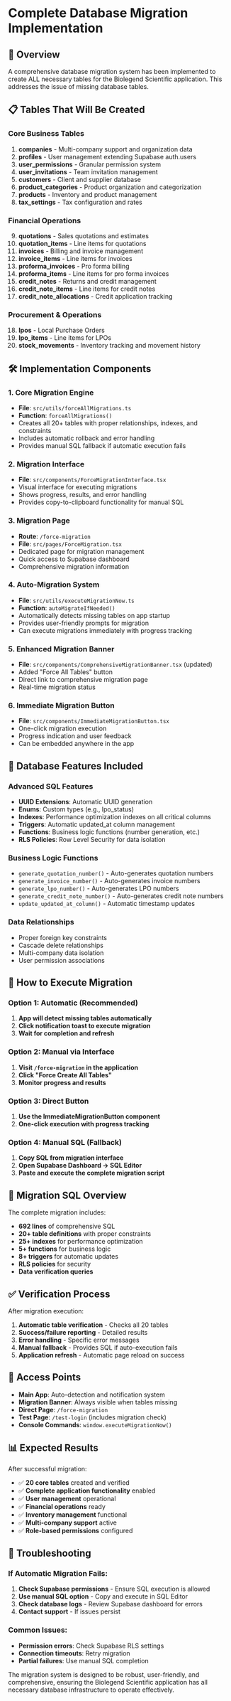 # Complete Database Migration Implementation

## 🚀 Overview
A comprehensive database migration system has been implemented to create ALL necessary tables for the Biolegend Scientific application. This addresses the issue of missing database tables.

## 📋 Tables That Will Be Created

### Core Business Tables
1. **companies** - Multi-company support and organization data
2. **profiles** - User management extending Supabase auth.users
3. **user_permissions** - Granular permission system
4. **user_invitations** - Team invitation management
5. **customers** - Client and supplier database
6. **product_categories** - Product organization and categorization
7. **products** - Inventory and product management
8. **tax_settings** - Tax configuration and rates

### Financial Operations
9. **quotations** - Sales quotations and estimates
10. **quotation_items** - Line items for quotations
11. **invoices** - Billing and invoice management
12. **invoice_items** - Line items for invoices
13. **proforma_invoices** - Pro forma billing
14. **proforma_items** - Line items for pro forma invoices
15. **credit_notes** - Returns and credit management
16. **credit_note_items** - Line items for credit notes
17. **credit_note_allocations** - Credit application tracking

### Procurement & Operations
18. **lpos** - Local Purchase Orders
19. **lpo_items** - Line items for LPOs
20. **stock_movements** - Inventory tracking and movement history

## 🛠 Implementation Components

### 1. Core Migration Engine
- **File**: `src/utils/forceAllMigrations.ts`
- **Function**: `forceAllMigrations()`
- Creates all 20+ tables with proper relationships, indexes, and constraints
- Includes automatic rollback and error handling
- Provides manual SQL fallback if automatic execution fails

### 2. Migration Interface
- **File**: `src/components/ForceMigrationInterface.tsx`
- Visual interface for executing migrations
- Shows progress, results, and error handling
- Provides copy-to-clipboard functionality for manual SQL

### 3. Migration Page
- **Route**: `/force-migration`
- **File**: `src/pages/ForceMigration.tsx`
- Dedicated page for migration management
- Quick access to Supabase dashboard
- Comprehensive migration information

### 4. Auto-Migration System
- **File**: `src/utils/executeMigrationNow.ts`
- **Function**: `autoMigrateIfNeeded()`
- Automatically detects missing tables on app startup
- Provides user-friendly prompts for migration
- Can execute migrations immediately with progress tracking

### 5. Enhanced Migration Banner
- **File**: `src/components/ComprehensiveMigrationBanner.tsx` (updated)
- Added "Force All Tables" button
- Direct link to comprehensive migration page
- Real-time migration status

### 6. Immediate Migration Button
- **File**: `src/components/ImmediateMigrationButton.tsx`
- One-click migration execution
- Progress indication and user feedback
- Can be embedded anywhere in the app

## 🔧 Database Features Included

### Advanced SQL Features
- **UUID Extensions**: Automatic UUID generation
- **Enums**: Custom types (e.g., lpo_status)
- **Indexes**: Performance optimization indexes on all critical columns
- **Triggers**: Automatic updated_at column management
- **Functions**: Business logic functions (number generation, etc.)
- **RLS Policies**: Row Level Security for data isolation

### Business Logic Functions
- `generate_quotation_number()` - Auto-generates quotation numbers
- `generate_invoice_number()` - Auto-generates invoice numbers  
- `generate_lpo_number()` - Auto-generates LPO numbers
- `generate_credit_note_number()` - Auto-generates credit note numbers
- `update_updated_at_column()` - Automatic timestamp updates

### Data Relationships
- Proper foreign key constraints
- Cascade delete relationships
- Multi-company data isolation
- User permission associations

## 🚀 How to Execute Migration

### Option 1: Automatic (Recommended)
1. **App will detect missing tables automatically**
2. **Click notification toast to execute migration**
3. **Wait for completion and refresh**

### Option 2: Manual via Interface
1. **Visit `/force-migration` in the application**
2. **Click "Force Create All Tables"**
3. **Monitor progress and results**

### Option 3: Direct Button
1. **Use the ImmediateMigrationButton component**
2. **One-click execution with progress tracking**

### Option 4: Manual SQL (Fallback)
1. **Copy SQL from migration interface**
2. **Open Supabase Dashboard → SQL Editor**
3. **Paste and execute the complete migration script**

## 📝 Migration SQL Overview

The complete migration includes:
- **692 lines** of comprehensive SQL
- **20+ table definitions** with proper constraints
- **25+ indexes** for performance optimization
- **5+ functions** for business logic
- **8+ triggers** for automatic updates
- **RLS policies** for security
- **Data verification queries**

## ✅ Verification Process

After migration execution:
1. **Automatic table verification** - Checks all 20 tables
2. **Success/failure reporting** - Detailed results
3. **Error handling** - Specific error messages
4. **Manual fallback** - Provides SQL if auto-execution fails
5. **Application refresh** - Automatic page reload on success

## 🔗 Access Points

- **Main App**: Auto-detection and notification system
- **Migration Banner**: Always visible when tables missing
- **Direct Page**: `/force-migration`
- **Test Page**: `/test-login` (includes migration check)
- **Console Commands**: `window.executeMigrationNow()`

## 📊 Expected Results

After successful migration:
- ✅ **20 core tables** created and verified
- ✅ **Complete application functionality** enabled
- ✅ **User management** operational
- ✅ **Financial operations** ready
- ✅ **Inventory management** functional
- ✅ **Multi-company support** active
- ✅ **Role-based permissions** configured

## 🚨 Troubleshooting

### If Automatic Migration Fails:
1. **Check Supabase permissions** - Ensure SQL execution is allowed
2. **Use manual SQL option** - Copy and execute in SQL Editor
3. **Check database logs** - Review Supabase dashboard for errors
4. **Contact support** - If issues persist

### Common Issues:
- **Permission errors**: Check Supabase RLS settings
- **Connection timeouts**: Retry migration
- **Partial failures**: Use manual SQL completion

The migration system is designed to be robust, user-friendly, and comprehensive, ensuring the Biolegend Scientific application has all necessary database infrastructure to operate effectively.

